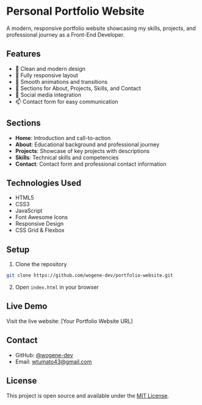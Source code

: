 # Personal Portfolio Website

A modern, responsive portfolio website showcasing my skills, projects, and professional journey as a Front-End Developer.

## Features

- 🎯 Clean and modern design
- 📱 Fully responsive layout
- 🎨 Smooth animations and transitions
- 📝 Sections for About, Projects, Skills, and Contact
- 🔗 Social media integration
- 📫 Contact form for easy communication

## Sections

- **Home**: Introduction and call-to-action
- **About**: Educational background and professional journey
- **Projects**: Showcase of key projects with descriptions
- **Skills**: Technical skills and competencies
- **Contact**: Contact form and professional contact information

## Technologies Used

- HTML5
- CSS3
- JavaScript
- Font Awesome Icons
- Responsive Design
- CSS Grid & Flexbox

## Setup

1. Clone the repository
```bash
git clone https://github.com/wogene-dev/portfolio-website.git
```

2. Open `index.html` in your browser

## Live Demo

Visit the live website: [Your Portfolio Website URL]

## Contact

- GitHub: [@wogene-dev](https://github.com/wogene-dev)
- Email: wtumato43@gmail.com

## License

This project is open source and available under the [MIT License](LICENSE).
